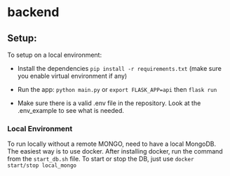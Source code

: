 # backend

## Setup:

To setup on a local environment:

- Install the dependencies
  `pip install -r requirements.txt` (make sure you enable virtual environment if any)
- Run the app:
    `python main.py` or `export FLASK_APP=api` then `flask run`
  
- Make sure there is a valid .env file in the repository. Look at the .env_example to see what is needed.

### Local Environment

To run locally without a remote MONGO, need to have a local MongoDB.
The easiest way is to use docker.
After installing docker, run the command from the `start_db.sh`
file.
To start or stop the DB, just use `docker start/stop local_mongo`
